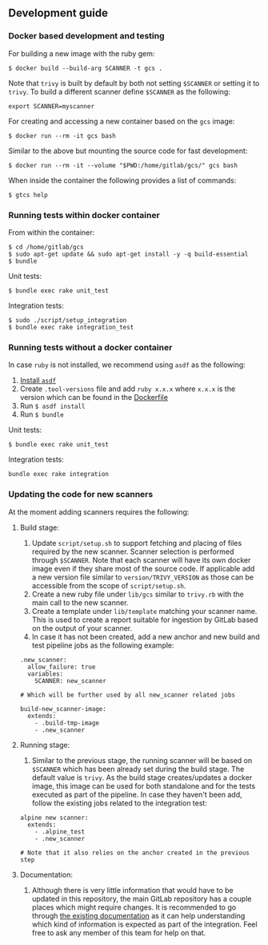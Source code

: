 ## Development guide

### Docker based development and testing

For building a new image with the ruby gem:

```
$ docker build --build-arg SCANNER -t gcs .
```

Note that `trivy` is built by default by both not setting `$SCANNER` or setting it to `trivy`. To build a different scanner define `$SCANNER` as the following:

```
export SCANNER=myscanner
```

For creating and accessing a new container based on the `gcs` image:

```
$ docker run --rm -it gcs bash
```

Similar to the above but mounting the source code for fast development:

```
$ docker run --rm -it --volume "$PWD:/home/gitlab/gcs/" gcs bash
```

When inside the container the following provides a list of commands:

```
$ gtcs help
```

### Running tests within docker container

From within the container:
```
$ cd /home/gitlab/gcs
$ sudo apt-get update && sudo apt-get install -y -q build-essential
$ bundle
```

Unit tests:

```
$ bundle exec rake unit_test
```

Integration tests:

```
$ sudo ./script/setup_integration
$ bundle exec rake integration_test
```


### Running tests without a docker container

In case `ruby` is not installed, we recommend using `asdf` as the following:
   1. [Install `asdf`](https://asdf-vm.com/#/core-manage-asdf?id=install)
   1. Create `.tool-versions` file and add `ruby x.x.x` where `x.x.x` is the version which can be found in the [Dockerfile](../Dockerfile)
   1. Run `$ asdf install`
   1. Run `$ bundle`

Unit tests:

```
$ bundle exec rake unit_test
```

Integration tests:

```
bundle exec rake integration
```

### Updating the code for new scanners

At the moment adding scanners requires the following:

1. Build stage:
   1. Update `script/setup.sh` to support fetching and placing of files required by the new scanner. Scanner selection is performed through `$SCANNER`. Note that each scanner will have its own docker image even if they share most of the source code. If applicable add a new version file similar to `version/TRIVY_VERSION` as those can be accessible from the scope of `script/setup.sh`.
   1. Create a new ruby file under `lib/gcs` similar to `trivy.rb` with the main call to the new scanner.
   1. Create a template under `lib/template` matching your scanner name. This is used to create a report suitable for ingestion by GitLab based on the output of your scanner.
   1. In case it has not been created, add a new anchor and new build and test pipeline jobs as the following example:
   ```
   .new_scanner:
     allow_failure: true
     variables:
       SCANNER: new_scanner

   # Which will be further used by all new_scanner related jobs

   build-new_scanner-image:
     extends:
       - .build-tmp-image
       - .new_scanner
   ```
1. Running stage:
   1. Similar to the previous stage, the running scanner will be based on `$SCANNER` which has been already set during the build stage. The default value is `trivy`. As the build stage creates/updates a docker image, this image can be used for both standalone and for the tests executed as part of the pipeline. In case they haven't been add, follow the existing jobs related to the integration test:

   ```
   alpine new scanner:
     extends:
       - .alpine_test
       - .new_scanner

   # Note that it also relies on the anchor created in the previous step
   ```
1. Documentation:
   1. Although there is very little information that would have to be updated in this repository, the main GitLab repository has a couple places which might require changes. It is recommended to go through [the existing documentation](https://docs.gitlab.com/ee/user/application_security/container_scanning/#container-scanning) as it can help understanding which kind of information is expected as part of the integration. Feel free to ask any member of this team for help on that.
